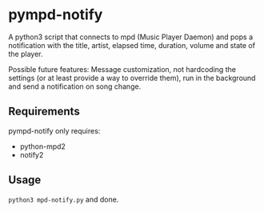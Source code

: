 # pympd-notify

A python3 script that connects to mpd (Music Player Daemon) and pops a notification with the title, artist, elapsed time, duration, volume and state of the player.

Possible future features: Message customization, not hardcoding the settings (or at least provide a way to override them), run in the background and send a notification on song change.

## Requirements

pympd-notify only requires:

* python-mpd2
* notify2

## Usage

` python3 mpd-notify.py ` and done.

